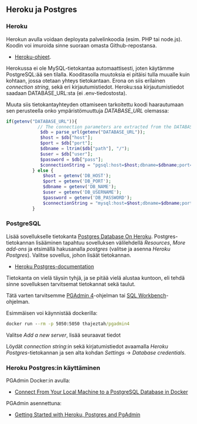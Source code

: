 ## Heroku ja Postgres

### Heroku

Herokun avulla voidaan deployata palvelinkoodia (esim. PHP tai node.js). Koodin voi imuroida sinne suoraan omasta Github-repostansa. 

- [Heroku-ohjeet](../github/heroku.html).

Herokussa ei ole MySQL-tietokantaa automaattisesti, joten käytämme PostgreSQL:ää sen tilalla. Kooditasolla muutoksia ei pitäisi tulla muualle kuin kohtaan, jossa otetaan yhteys tietokantaan. Erona on siis erilainen *connection string*, sekä eri kirjautumistiedot. Heroku:ssa kirjautumistiedot saadaan DATABASE_URL:sta (ei .env-tiedostosta).

Muuta siis tietokantayhteyden ottamiseen tarkoitettu koodi haarautumaan sen perusteella onko ympäristömuuttuja *DATABASE_URL* olemassa:

```php
if(getenv("DATABASE_URL")){
            // The connection parameters are extracted from the DATABASE_URL environment variable
             $db = parse_url(getenv("DATABASE_URL"));
             $host = $db["host"];
             $port = $db["port"];
             $dbname = ltrim($db["path"], "/");
             $user = $db["user"];
             $password = $db["pass"];
             $connectionString = "pgsql:host=$host;dbname=$dbname;port=$port";
          } else {
              $host = getenv('DB_HOST');
              $port = getenv('DB_PORT');
              $dbname = getenv('DB_NAME');
              $user = getenv('DB_USERNAME');
              $password = getenv('DB_PASSWORD');
              $connectionString = "mysql:host=$host;dbname=$dbname;port=$port;charset=utf8";
          }
```

### PostgreSQL

Lisää sovellukselle tietokanta [Postgres Database On Heroku](https://docs.appery.io/docs/apiexpress-databaseconnection-heroku-postgres). Postgres-tietokannan lisääminen tapahtuu sovelluksen välilehdellä *Resources*, *More add-ons* ja etsimällä hakusanalla *postgres* (valitse ja asenna *Heroku Postgres*). Valitse sovellus, johon lisäät tietokannan.

- [Heroku Postgres-documentation](https://devcenter.heroku.com/articles/heroku-postgresql)

Tietokanta on vielä täysin tyhjä, ja se pitää vielä alustaa kuntoon, eli tehdä sinne sovelluksen tarvitsemat tietokannat sekä taulut.

Tätä varten tarvitsemme [PGAdmin 4](https://hub.docker.com/r/dpage/pgadmin4/)-ohjelman tai [SQL Workbench](https://www.sql-workbench.eu/)-ohjelman.

Esimmäisen voi käynnistää dockerilla:

```cmd
docker run --rm -p 5050:5050 thajeztah/pgadmin4
```

Valitse *Add a new server*, lisää seuraavat tiedot 

Löydät *connection string*:in sekä kirjatumistiedot avaamalla *Heroku Postgres*-tietokannan ja sen alta kohdan *Settings* -> *Database credentials*.

### Heroku Postgres:in käyttäminen

PGAdmin Docker:in avulla:
- [Connect From Your Local Machine to a PostgreSQL Database in Docker](https://medium.com/better-programming/connect-from-local-machine-to-postgresql-docker-container-f785f00461a7)

PGAdmin asennettuna:
- [Getting Started with Heroku, Postgres and PgAdmin](https://medium.com/@vapurrmaid/getting-started-with-heroku-postgres-and-pgadmin-run-on-part-2-90d9499ed8fb)
